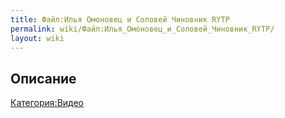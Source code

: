 ```yaml
---
title: Файл:Илья Омоновец и Соловей Чиновник RYTP
permalink: wiki/Файл:Илья_Омоновец_и_Соловей_Чиновник_RYTP/
layout: wiki
---
```


## Описание

[Категория:Видео](Категория:Видео "wikilink")
